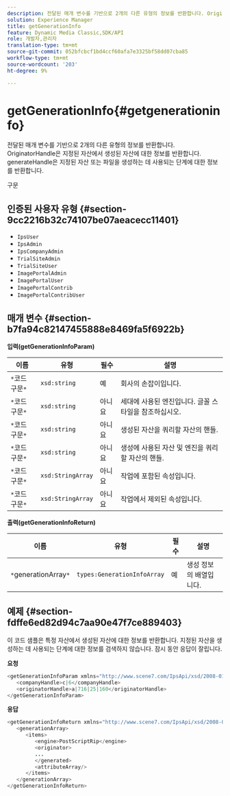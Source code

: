 ```yaml
---
description: 전달된 매개 변수를 기반으로 2개의 다른 유형의 정보를 반환합니다. OriginatorHandle은 지정된 자산에서 생성된 자산에 대한 정보를 반환합니다. generateHandle은 지정된 자산 또는 파일을 생성하는 데 사용되는 단계에 대한 정보를 반환합니다.
solution: Experience Manager
title: getGenerationInfo
feature: Dynamic Media Classic,SDK/API
role: 개발자,관리자
translation-type: tm+mt
source-git-commit: 052bfcbcf1bd4ccf60afa7e3325bf58dd07cba85
workflow-type: tm+mt
source-wordcount: '203'
ht-degree: 9%

---
```



# getGenerationInfo{#getgenerationinfo}

전달된 매개 변수를 기반으로 2개의 다른 유형의 정보를 반환합니다. OriginatorHandle은 지정된 자산에서 생성된 자산에 대한 정보를 반환합니다. generateHandle은 지정된 자산 또는 파일을 생성하는 데 사용되는 단계에 대한 정보를 반환합니다.

구문

## 인증된 사용자 유형 {#section-9cc2216b32c74107be07aeacecc11401}

* `IpsUser`
* `IpsAdmin`
* `IpsCompanyAdmin`
* `TrialSiteAdmin`
* `TrialSiteUser`
* `ImagePortalAdmin`
* `ImagePortalUser`
* `ImagePortalContrib`
* `ImagePortalContribUser`

## 매개 변수 {#section-b7fa94c82147455888e8469fa5f6922b}

**입력(getGenerationInfoParam)**

| 이름 | 유형 | 필수 | 설명 |
|---|---|---|---|
| `*`코드 구문`*` | `xsd:string` | 예 | 회사의 손잡이입니다. |
| `*`코드 구문`*` | `xsd:string` | 아니요 | 세대에 사용된 엔진입니다. 글꼴 스타일을 참조하십시오. |
| `*`코드 구문`*` | `xsd:string` | 아니요 | 생성된 자산을 쿼리할 자산의 핸들. |
| `*`코드 구문`*` | `xsd:string` | 아니요 | 생성에 사용된 자산 및 엔진을 쿼리할 자산의 핸들. |
| `*`코드 구문`*` | `xsd:StringArray` | 아니요 | 작업에 포함된 속성입니다. |
| `*`코드 구문`*` | `xsd:StringArray` | 아니요 | 작업에서 제외된 속성입니다. |

**출력(getGenerationInfoReturn)**

| 이름 | 유형 | 필수 | 설명 |
|---|---|---|---|
| `*`generationArray`*` | `types:GenerationInfoArray` | 예 | 생성 정보의 배열입니다. |

## 예제 {#section-fdffe6ed82d94c7aa90e47f7ce889403}

이 코드 샘플은 특정 자산에서 생성된 자산에 대한 정보를 반환합니다. 지정된 자산을 생성하는 데 사용되는 단계에 대한 정보를 검색하지 않습니다. 잠시 동안 응답이 잘립니다.

**요청**

```java
<getGenerationInfoParam xmlns="http://www.scene7.com/IpsApi/xsd/2008-01-15">
   <companyHandle>c|6</companyHandle>
   <originatorHandle>a|716|25|160</originatorHandle>
</getGenerationInfoParam>
```

**응답**

```java
<getGenerationInfoReturn xmlns="http://www.scene7.com/IpsApi/xsd/2008-01-15">
   <generationArray>
      <items>
         <engine>PostScriptRip</engine>
         <originator>
         ...
         </generated>
         <attributeArray/>
      </items>
   </generationArray>
</getGenerationInfoReturn>
```

